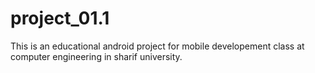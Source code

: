 # project_01.1

This is an educational android project for mobile developement class at computer engineering in sharif university.
